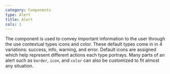 ```yaml
---
category: Components
type: Alert
title: Alert
cols: 1
---
```


The component is used to convey important information to the user through the use contextual types icons and color. These default types come in in 4 variations: success, info, warning, and error. Default icons are assigned which help represent different actions each type portrays. Many parts of an alert such as `border`, `icon`, and `color` can also be customized to fit almost any situation.
